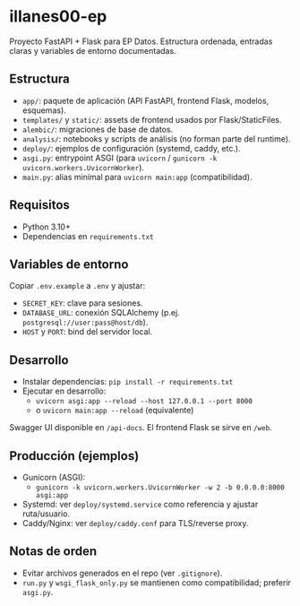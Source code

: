 # illanes00-ep

Proyecto FastAPI + Flask para EP Datos. Estructura ordenada, entradas claras y variables de entorno documentadas.

## Estructura

- `app/`: paquete de aplicación (API FastAPI, frontend Flask, modelos, esquemas).
- `templates/` y `static/`: assets de frontend usados por Flask/StaticFiles.
- `alembic/`: migraciones de base de datos.
- `analysis/`: notebooks y scripts de análisis (no forman parte del runtime).
- `deploy/`: ejemplos de configuración (systemd, caddy, etc.).
- `asgi.py`: entrypoint ASGI (para `uvicorn` / `gunicorn -k uvicorn.workers.UvicornWorker`).
- `main.py`: alias minimal para `uvicorn main:app` (compatibilidad).

## Requisitos

- Python 3.10+
- Dependencias en `requirements.txt`

## Variables de entorno

Copiar `.env.example` a `.env` y ajustar:

- `SECRET_KEY`: clave para sesiones.
- `DATABASE_URL`: conexión SQLAlchemy (p.ej. `postgresql://user:pass@host/db`).
- `HOST` y `PORT`: bind del servidor local.

## Desarrollo

- Instalar dependencias: `pip install -r requirements.txt`
- Ejecutar en desarrollo:
  - `uvicorn asgi:app --reload --host 127.0.0.1 --port 8000`
  - o `uvicorn main:app --reload` (equivalente)

Swagger UI disponible en `/api-docs`. El frontend Flask se sirve en `/web`.

## Producción (ejemplos)

- Gunicorn (ASGI):
  - `gunicorn -k uvicorn.workers.UvicornWorker -w 2 -b 0.0.0.0:8000 asgi:app`
- Systemd: ver `deploy/systemd.service` como referencia y ajustar ruta/usuario.
- Caddy/Nginx: ver `deploy/caddy.conf` para TLS/reverse proxy.

## Notas de orden

- Evitar archivos generados en el repo (ver `.gitignore`).
- `run.py` y `wsgi_flask_only.py` se mantienen como compatibilidad; preferir `asgi.py`.

